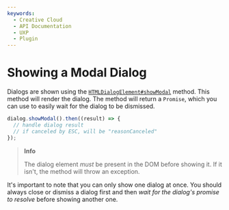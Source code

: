 ```yaml
---
keywords:
  - Creative Cloud
  - API Documentation
  - UXP
  - Plugin
---
```


# Showing a Modal Dialog

Dialogs are shown using the [`HTMLDialogElement#showModal`](/develop/reference/uxp/class/HTMLDialogElement/#htmldialogelement-showmodal) method. This method will render the dialog. The method will return a `Promise`, which you can use to easily wait for the dialog to be dismissed.

```js
dialog.showModal().then((result) => {
  // handle dialog result
  // if canceled by ESC, will be "reasonCanceled"
});
```

> **Info**
>
> The dialog element _must_ be present in the DOM before showing it. If it isn't, the method will throw an exception.

It's important to note that you can only show one dialog at once. You should always close or dismiss a dialog first and then _wait for the dialog's promise to resolve_ before showing another one.
